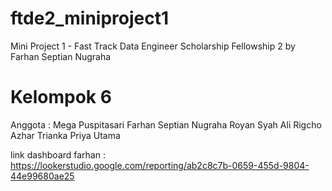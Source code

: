# ftde2_miniproject1
Mini Project 1 - Fast Track Data Engineer Scholarship Fellowship 2 by Farhan Septian Nugraha
# Kelompok 6
Anggota :
Mega Puspitasari
Farhan Septian Nugraha
Royan Syah Ali
Rigcho Azhar
Trianka Priya Utama

link dashboard farhan : https://lookerstudio.google.com/reporting/ab2c8c7b-0659-455d-9804-44e99680ae25